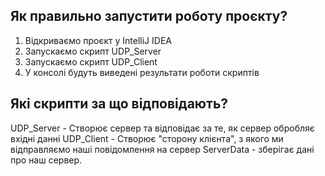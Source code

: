 ## Як правильно запустити роботу проєкту?
1. Відкриваємо проєкт у IntelliJ IDEA 
2. Запускаємо скрипт UDP_Server
3. Запускаємо скрипт UDP_Client
4. У консолі будуть виведені результати роботи скриптів

## Які скрипти за що відповідають?
UDP_Server - Створює сервер та відповідає за те, як сервер обробляє вхідні данні
UDP_Client - Створює "сторону клієнта", з якого ми відправляємо наші повідомлення на сервер
ServerData - зберігає дані про наш сервер.
